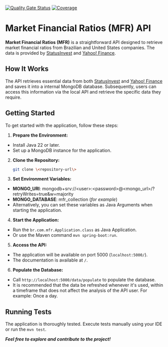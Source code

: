 [![Quality Gate Status](https://sonarcloud.io/api/project_badges/measure?project=otavioa_mfr&metric=alert_status)](https://sonarcloud.io/summary/new_code?id=otavioa_mfr) [![Coverage](https://sonarcloud.io/api/project_badges/measure?project=otavioa_mfr&metric=coverage)](https://sonarcloud.io/summary/new_code?id=otavioa_mfr)

# Market Financial Ratios (MFR) API

**Market Financial Ratios (MFR)** is a straightforward API designed to retrieve market financial ratios from Brazilian and United States companies. The data is provided by [StatusInvest](https://statusinvest.com.br/) and [Yahoo! Finance](https://finance.yahoo.com/).

## How It Works

The API retrieves essential data from both [StatusInvest](https://statusinvest.com.br/) and [Yahoo! Finance](https://finance.yahoo.com/) and saves it into a internal MongoDB database. Subsequently, users can access this information via the local API and retrieve the specific data they require.

## Getting Started

To get started with the application, follow these steps:

1. **Prepare the Environment:**
  - Install Java 22 or later.
  - Set up a MongoDB instance for the application.

2. **Clone the Repository:**
   ```bash
   git clone \<repository-url\>
    ```
   
3. **Set Environment Variables:**
- **MONGO_URI**: mongodb+srv://\<user\>:\<password\>@\<mongo_url\>/?retryWrites=true&w=majority
- **MONGO_DATABASE**: mfr_collection (*for example*)
- Alternatively, you can set these variables as Java Arguments when starting the application.

4. **Start the Application:**
- Run the `br.com.mfr.Application.class` as Java Application.
- Or use the Maven command `mvn spring-boot:run`.

5. **Access the API:**
- The application will be available on port 5000 (`localhost:5000/`).
- The documentation is available at `/`.

6. **Populate the Database:**
- Call `http://localhost:5000/data/populate` to populate the database.
- It is recommended that the data be refreshed whenever it's used, within a timeframe that does not affect the analysis of the API user. For example: Once a day.

## Running Tests

The application is thoroughly tested. Execute tests manually using your IDE or run the `mvn test`.


**_Feel free to explore and contribute to the project!_**
